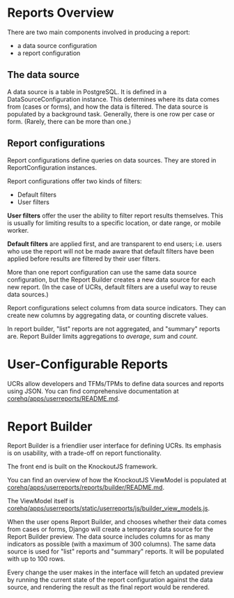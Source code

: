 Reports Overview
================

There are two main components involved in producing a report:

* a data source configuration
* a report configuration


The data source
---------------

A data source is a table in PostgreSQL. It is defined in a DataSourceConfiguration instance. This determines where its data comes from (cases or forms), and how the data is filtered. The data source is populated by a background task. Generally, there is one row per case or form. (Rarely, there can be more than one.)


Report configurations
---------------------

Report configurations define queries on data sources. They are stored in ReportConfiguration instances.

Report configurations offer two kinds of filters:

* Default filters
* User filters

**User filters** offer the user the ability to filter report results themselves. This is usually for limiting results to a specific location, or date range, or mobile worker.

**Default filters** are applied first, and are transparent to end users; i.e. users who use the report will not be made aware that default filters have been applied before results are filtered by their user filters.

More than one report configuration can use the same data source configuration, but the Report Builder creates a new data source for each new report. (In the case of UCRs, default filters are a useful way to reuse data sources.)

Report configurations select columns from data source indicators. They can create new columns by aggregating data, or counting discrete values.

In report builder, "list" reports are not aggregated, and "summary" reports are. Report Builder limits aggregations to *average*, *sum* and *count*.


User-Configurable Reports
=========================

UCRs allow developers and TFMs/TPMs to define data sources and reports using JSON. You can find comprehensive documentation at [corehq/apps/userreports/README.md](../README.md).


Report Builder
==============

Report Builder is a friendlier user interface for defining UCRs. Its emphasis is on usability, with a trade-off on report functionality.

The front end is built on the KnockoutJS framework.

You can find an overview of how the KnockoutJS ViewModel is populated at [corehq/apps/userreports/reports/builder/README.md](./builder/README.md).

The ViewModel itself is [corehq/apps/userreports/static/userreports/js/builder_view_models.js](../static/userreports/js/builder_view_models.js).

When the user opens Report Builder, and chooses whether their data comes from cases or forms, Django will create a temporary data source for the Report Builder preview. The data source includes columns for as many indicators as possible (with a maximum of 300 columns). The same data source is used for "list" reports and "summary" reports. It will be populated with up to 100 rows.

Every change the user makes in the interface will fetch an updated preview by running the current state of the report configuration against the data source, and rendering the result as the final report would be rendered.
